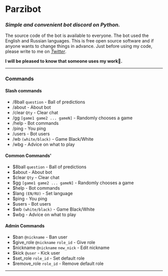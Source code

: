 # Parzibot

### _Simple and convenient bot discord on Python._

The source code of the bot is available to everyone. The bot used the English and Russian languages. This is free open
source software and if anyone wants to change things in advance. Just before using my code, please write to me
on _[Twitter](https://twitter.com/merive_)_.

**I will be pleased to know that someone uses my work🙂.**

___

### Commands
#### **Slash commands**
 - /8ball `question` - Ball of predictions
 - /about - About bot
 - /clear `Qty` - Clear chat
 - /gg `[game1 game2 ... gameN]` - Randomly chooses a game
 - /help - Bot commands
 - /ping - You ping
 - /users - Bot users
 - /wb `(white/black)` - Game Black/White
 - /wbg - Advice on what to play
 
#### **Common Commands**'
 - $8ball `question` - Ball of predictions
 - $about - About bot
 - $clear `Qty` - Clear chat
 - $gg `[game1 game2 ... gameN]` - Randomly chooses a game
 - $help - Bot commands
 - $lang `(EN/RU)` - Set language
 - $ping - You ping
 - $users - Bot users
 - $wb `(white/black)` - Game Black/White
 - $wbg - Advice on what to play

#### **Admin Commands**
 - $ban `@nickname` - Ban user
 - $give_role `@nickname` `role_id` - Give role
 - $nickname `@nickname` `new_nick` - Edit nickname
 - $kick `@user` - Kick user
 - $set_role `role_id` - Set default role
 - $remove_role `role_id` - Remove default role
___
